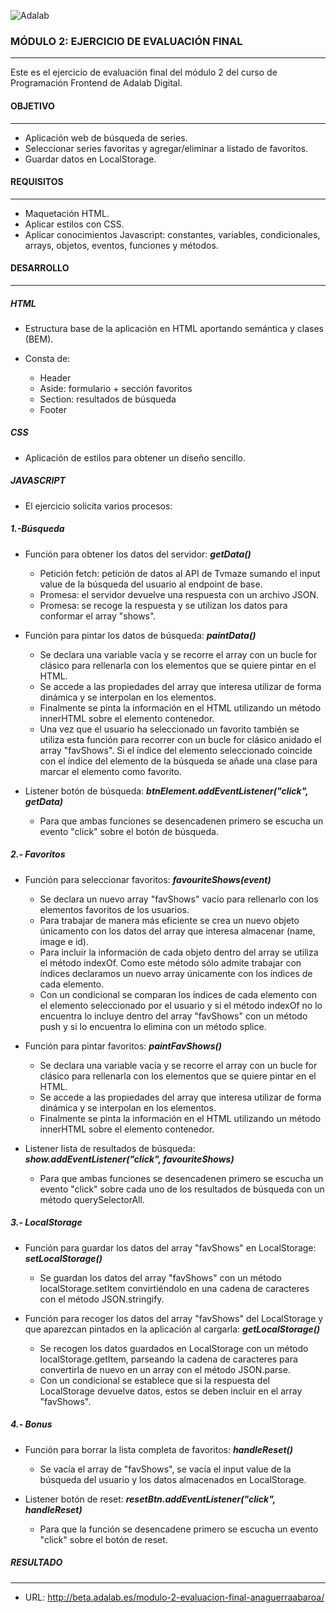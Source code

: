![Adalab](https://beta.adalab.es/resources/images/adalab-logo-155x61-bg-white.png)

### **MÓDULO 2: EJERCICIO DE EVALUACIÓN FINAL**

---

Este es el ejercicio de evaluación final del módulo 2 del curso de Programación Frontend de Adalab Digital.

#### **OBJETIVO**

---

- Aplicación web de búsqueda de series.
- Seleccionar series favoritas y agregar/eliminar a listado de favoritos.
- Guardar datos en LocalStorage.

#### **REQUISITOS**

---

- Maquetación HTML.
- Aplicar estilos con CSS.
- Aplicar conocimientos Javascript: constantes, variables, condicionales, arrays, objetos, eventos, funciones y métodos.

#### **DESARROLLO**

---

##### **HTML**

- Estructura base de la aplicación en HTML aportando semántica y clases (BEM).
- Consta de:

  - Header
  - Aside: formulario + sección favoritos
  - Section: resultados de búsqueda
  - Footer

##### **CSS**

- Aplicación de estilos para obtener un diseño sencillo.

##### **JAVASCRIPT**

- El ejercicio solicita varios procesos:

##### **1.-Búsqueda**

- Función para obtener los datos del servidor: **_getData()_**

  - Petición fetch: petición de datos al API de Tvmaze sumando el input value de la búsqueda del usuario al endpoint de base.
  - Promesa: el servidor devuelve una respuesta con un archivo JSON.
  - Promesa: se recoge la respuesta y se utilizan los datos para conformar el array "shows".

- Función para pintar los datos de búsqueda: **_paintData()_**

  - Se declara una variable vacía y se recorre el array con un bucle for clásico para rellenarla con los elementos que se quiere pintar en el HTML.
  - Se accede a las propiedades del array que interesa utilizar de forma dinámica y se interpolan en los elementos.
  - Finalmente se pinta la información en el HTML utilizando un método innerHTML sobre el elemento contenedor.
  - Una vez que el usuario ha seleccionado un favorito también se utiliza esta función para recorrer con un bucle for clásico anidado el array "favShows". Si el índice del elemento seleccionado coincide con el índice del elemento de la búsqueda se añade una clase para marcar el elemento como favorito.

- Listener botón de búsqueda: **_btnElement.addEventListener("click", getData)_**

  - Para que ambas funciones se desencadenen primero se escucha un evento "click" sobre el botón de búsqueda.

##### **2.- Favoritos**

- Función para seleccionar favoritos: **_favouriteShows(event)_**

  - Se declara un nuevo array "favShows" vacío para rellenarlo con los elementos favoritos de los usuarios.
  - Para trabajar de manera más eficiente se crea un nuevo objeto únicamento con los datos del array que interesa almacenar (name, image e id).
  - Para incluir la información de cada objeto dentro del array se utiliza el método indexOf. Como este método sólo admite trabajar con índices declaramos un nuevo array únicamente con los índices de cada elemento.
  - Con un condicional se comparan los índices de cada elemento con el elemento seleccionado por el usuario y si el método indexOf no lo encuentra lo incluye dentro del array "favShows" con un método push y si lo encuentra lo elimina con un método splice.

- Función para pintar favoritos: **_paintFavShows()_**

  - Se declara una variable vacía y se recorre el array con un bucle for clásico para rellenarla con los elementos que se quiere pintar en el HTML.
  - Se accede a las propiedades del array que interesa utilizar de forma dinámica y se interpolan en los elementos.
  - Finalmente se pinta la información en el HTML utilizando un método innerHTML sobre el elemento contenedor.

- Listener lista de resultados de búsqueda: **_show.addEventListener("click", favouriteShows)_**

  - Para que ambas funciones se desencadenen primero se escucha un evento "click" sobre cada uno de los resultados de búsqueda con un método querySelectorAll.

##### **3.- LocalStorage**

- Función para guardar los datos del array "favShows" en LocalStorage: **_setLocalStorage()_**

  - Se guardan los datos del array "favShows" con un método localStorage.setItem convirtiéndolo en una cadena de caracteres con el método JSON.stringify.

- Función para recoger los datos del array "favShows" del LocalStorage y que aparezcan pintados en la aplicación al cargarla: **_getLocalStorage()_**

  - Se recogen los datos guardados en LocalStorage con un método localStorage.getItem, parseando la cadena de caracteres para convertirla de nuevo en un array con el método JSON.parse.
  - Con un condicional se establece que si la respuesta del LocalStorage devuelve datos, estos se deben incluir en el array "favShows".

##### **4.- Bonus**

- Función para borrar la lista completa de favoritos: **_handleReset()_**

  - Se vacía el array de "favShows", se vacía el input value de la búsqueda del usuario y los datos almacenados en LocalStorage.

- Listener botón de reset: **_resetBtn.addEventListener("click", handleReset)_**

  - Para que la función se desencadene primero se escucha un evento "click" sobre el botón de reset.

##### **RESULTADO**

---

- URL: http://beta.adalab.es/modulo-2-evaluacion-final-anaguerraabaroa/
